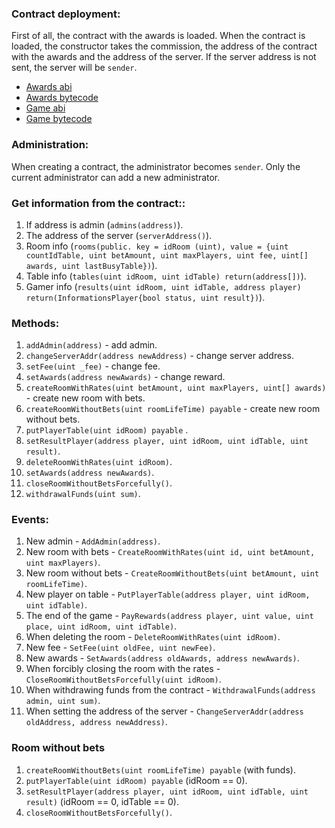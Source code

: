 ### Contract deployment:
First of all, the contract with the awards is loaded.
When the contract is loaded, the constructor takes the commission, the address of the contract with the awards and the address of the server.
If the server address is not sent, the server will be ```sender```.

- [Awards abi](contracts/build/awards.abi.json)
- [Awards bytecode](contracts/build/awards.bytecode.bin)
- [Game abi](contracts/build/game.abi.json)
- [Game bytecode](contracts/build/game.bytecode.bin)

### Administration:
When creating a contract, the administrator becomes ```sender```.
Only the current administrator can add a new administrator.

### Get information from the contract::
1. If address is admin (```admins(address)```).
2. The address of the server (```serverAddress()```).
3. Room info (```rooms(public. key = idRoom (uint), value = {uint countIdTable, uint betAmount, uint maxPlayers, uint fee, uint[] awards, uint lastBusyTable})```).
4. Table info (```tables(uint idRoom, uint idTable) return(address[])```).
5. Gamer info (```results(uint idRoom, uint idTable, address player) return(InformationsPlayer{bool status, uint result})```).

### Methods:
1. ```addAdmin(address)``` - add admin.
2. ```changeServerAddr(address newAddress)``` - change server address.
3. ```setFee(uint _fee)``` - change fee.
4. ```setAwards(address newAwards)``` - change reward.
5. ```createRoomWithRates(uint betAmount, uint maxPlayers, uint[] awards)``` - create new room with bets.
6. ```createRoomWithoutBets(uint roomLifeTime) payable``` - create new room without bets.
7. ```putPlayerTable(uint idRoom) payable``` .
8. ```setResultPlayer(address player, uint idRoom, uint idTable, uint result)```.
9. ```deleteRoomWithRates(uint idRoom)```.
10. ```setAwards(address newAwards)```.
11. ```closeRoomWithoutBetsForcefully()```.
12. ```withdrawalFunds(uint sum)```.

### Events:
1. New admin - ```AddAdmin(address)```.
2. New room with bets - ```CreateRoomWithRates(uint id, uint betAmount, uint maxPlayers)```.
3. New room without bets - ```CreateRoomWithoutBets(uint betAmount, uint roomLifeTime)```.
4. New player on table - ```PutPlayerTable(address player, uint idRoom, uint idTable)```.
5. The end of the game - ```PayRewards(address player, uint value, uint place, uint idRoom, uint idTable)```.
6. When deleting the room - ```DeleteRoomWithRates(uint idRoom)```.
7. New fee - ```SetFee(uint oldFee, uint newFee)```.
8. New awards - ```SetAwards(address oldAwards, address newAwards)```.
9. When forcibly closing the room with the rates - ```CloseRoomWithoutBetsForcefully(uint idRoom)```.
10. When withdrawing funds from the contract - ```WithdrawalFunds(address admin, uint sum)```.
11. When setting the address of the server - ```ChangeServerAddr(address oldAddress, address newAddress)```.

### Room without bets
1. ```createRoomWithoutBets(uint roomLifeTime) payable``` (with funds).
2. ```putPlayerTable(uint idRoom) payable``` (idRoom == 0).
3. ```setResultPlayer(address player, uint idRoom, uint idTable, uint result)``` (idRoom == 0, idTable == 0).
4. ```closeRoomWithoutBetsForcefully()```.
